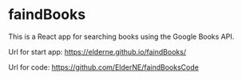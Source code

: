 # faindBooks
This is a React app for searching books using the Google Books API.

Url for start app: https://elderne.github.io/faindBooks/

Url for code: https://github.com/ElderNE/faindBooksCode
